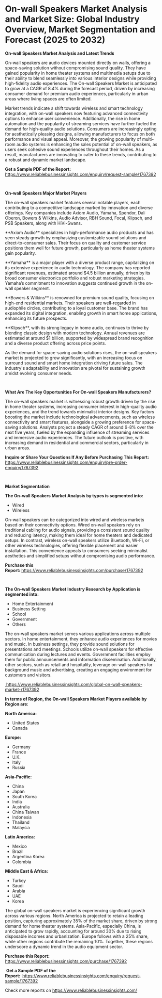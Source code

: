 <p><h1>On-wall Speakers Market Analysis and Market Size: Global Industry Overview, Market Segmentation and Forecast (2025 to 2032)</h1></p><p><strong>On-wall Speakers Market Analysis and Latest Trends</strong></p>
<p><p>On-wall speakers are audio devices mounted directly on walls, offering a space-saving solution without compromising sound quality. They have gained popularity in home theater systems and multimedia setups due to their ability to blend seamlessly into various interior designs while providing high-fidelity audio experiences. The On-wall Speakers Market is anticipated to grow at a CAGR of 8.4% during the forecast period, driven by increasing consumer demand for premium audio experiences, particularly in urban areas where living spaces are often limited.</p><p>Market trends indicate a shift towards wireless and smart technology integration, with on-wall speakers now featuring advanced connectivity options to enhance user convenience. Additionally, the rise in home automation and the popularity of streaming services have further fueled the demand for high-quality audio solutions. Consumers are increasingly opting for aesthetically pleasing designs, allowing manufacturers to focus on both performance and visual appeal. Moreover, the growing popularity of multi-room audio systems is enhancing the sales potential of on-wall speakers, as users seek cohesive sound experiences throughout their homes. As a result, manufacturers are innovating to cater to these trends, contributing to a robust and dynamic market landscape.</p></p>
<p><strong>Get a Sample PDF of the Report:&nbsp;</strong> <a href="https://www.reliablebusinessinsights.com/enquiry/request-sample/1767392?utm_campaign=2271&utm_medium=2&utm_source=Github&utm_content=ia&utm_term=09022025&utm_id=on-wall-speakers">https://www.reliablebusinessinsights.com/enquiry/request-sample/1767392</a></p>
<p>&nbsp;</p>
<p><strong>On-wall Speakers Major Market Players</strong></p>
<p><p>The on-wall speakers market features several notable players, each contributing to a competitive landscape marked by innovation and diverse offerings. Key companies include Axiom Audio, Yamaha, Spendor, Dali Oberon, Bowers & Wilkins, Audio Advisor, RBH Sound, Focal, Klipsch, and PSB Speakers, along with HiVi-Swans.</p><p>**Axiom Audio** specializes in high-performance audio products and has seen steady growth by emphasizing customizable sound solutions and direct-to-consumer sales. Their focus on quality and customer service positions them well for future growth, particularly as home theater systems gain popularity.</p><p>**Yamaha** is a major player with a diverse product range, capitalizing on its extensive experience in audio technology. The company has reported significant revenues, estimated around $4.5 billion annually, driven by its broad consumer electronics portfolio and robust marketing strategies. Yamaha’s commitment to innovation suggests continued growth in the on-wall speaker segment.</p><p>**Bowers & Wilkins** is renowned for premium sound quality, focusing on high-end residential markets. Their speakers are well-regarded in audiophile circles, contributing to a loyal customer base. The brand has expanded its digital integration, enabling growth in smart home applications, enhancing its future prospects.</p><p>**Klipsch**, with its strong legacy in home audio, continues to thrive by blending classic design with modern technology. Annual revenues are estimated at around $1 billion, supported by widespread brand recognition and a diverse product offering across price points.</p><p>As the demand for space-saving audio solutions rises, the on-wall speakers market is projected to grow significantly, with an increasing focus on surround sound and smart home integration driving future sales. The industry's adaptability and innovation are pivotal for sustaining growth amidst evolving consumer needs.</p></p>
<p>&nbsp;</p>
<p><strong>What Are The Key Opportunities For On-wall Speakers Manufacturers?</strong></p>
<p><p>The on-wall speakers market is witnessing robust growth driven by the rise in home theater systems, increasing consumer interest in high-quality audio experiences, and the trend towards minimalist interior designs. Key factors boosting the market include technological advancements, such as wireless connectivity and smart features, alongside a growing preference for space-saving solutions. Analysts project a steady CAGR of around 6-8% over the next five years, fueled by the expanding influence of streaming services and immersive audio experiences. The future outlook is positive, with increasing demand in residential and commercial sectors, particularly in urban areas.</p></p>
<p><strong>Inquire or Share Your Questions If Any Before Purchasing This Report:</strong> <a href="https://www.reliablebusinessinsights.com/enquiry/pre-order-enquiry/1767392?utm_campaign=2271&utm_medium=2&utm_source=Github&utm_content=ia&utm_term=09022025&utm_id=on-wall-speakers">https://www.reliablebusinessinsights.com/enquiry/pre-order-enquiry/1767392</a></p>
<p>&nbsp;</p>
<p><strong>Market Segmentation</strong></p>
<p><strong>The On-wall Speakers Market Analysis by types is segmented into:</strong></p>
<p><ul><li>Wired</li><li>Wireless</li></ul></p>
<p><p>On-wall speakers can be categorized into wired and wireless markets based on their connectivity options. Wired on-wall speakers rely on traditional cabling for audio signals, providing a consistent sound quality and reducing latency, making them ideal for home theaters and dedicated setups. In contrast, wireless on-wall speakers utilize Bluetooth, Wi-Fi, or other wireless technologies, offering flexible placement and easier installation. This convenience appeals to consumers seeking minimalist aesthetics and simplified setups without compromising audio performance.</p></p>
<p><strong>Purchase this Report:&nbsp;</strong><a href="https://www.reliablebusinessinsights.com/purchase/1767392?utm_campaign=2271&utm_medium=2&utm_source=Github&utm_content=ia&utm_term=09022025&utm_id=on-wall-speakers">https://www.reliablebusinessinsights.com/purchase/1767392</a></p>
<p>&nbsp;</p>
<p><strong>The On-wall Speakers Market Industry Research by Application is segmented into:</strong></p>
<p><ul><li>Home Entertainment</li><li>Business Setting</li><li>School</li><li>Government</li><li>Others</li></ul></p>
<p><p>The on-wall speakers market serves various applications across multiple sectors. In home entertainment, they enhance audio experiences for movies and music. In business settings, they provide sound solutions for presentations and meetings. Schools utilize on-wall speakers for effective communication during lectures and events. Government facilities employ them for public announcements and information dissemination. Additionally, other sectors, such as retail and hospitality, leverage on-wall speakers for background music and advertising, creating an engaging environment for customers and visitors.</p></p>
<p><a href="https://www.reliablebusinessinsights.com/global-on-wall-speakers-market-r1767392?utm_campaign=2271&utm_medium=2&utm_source=Github&utm_content=ia&utm_term=09022025&utm_id=on-wall-speakers">&nbsp;https://www.reliablebusinessinsights.com/global-on-wall-speakers-market-r1767392</a></p>
<p><strong>In terms of Region, the On-wall Speakers Market Players available by Region are:</strong></p>
<p>
    <p> <strong> North America: </strong>
        <ul>
            <li>United States</li>
            <li>Canada</li>
        </ul>
        </p> 
    <p> <strong> Europe: </strong>
        <ul>
            <li>Germany</li>
            <li>France</li>
            <li>U.K.</li>
            <li>Italy</li>
            <li>Russia</li>
        </ul>
        </p> 
    <p> <strong> Asia-Pacific: </strong>
        <ul>
            <li>China</li>
            <li>Japan</li>
            <li>South Korea</li>
            <li>India</li>
            <li>Australia</li>
            <li>China Taiwan</li>
            <li>Indonesia</li>
            <li>Thailand</li>
            <li>Malaysia</li>
        </ul>
        </p> 
    <p> <strong> Latin America: </strong>
        <ul>
            <li>Mexico</li>
            <li>Brazil</li>
            <li>Argentina Korea</li>
            <li>Colombia</li>
        </ul>
        </p> 
    <p> <strong> Middle East & Africa: </strong>
        <ul>
            <li>Turkey</li>
            <li>Saudi</li>
            <li>Arabia</li>
            <li>UAE</li>
            <li>Korea</li>
        </ul>
    </p>
    </p>
<p><p>The global on-wall speakers market is experiencing significant growth across various regions. North America is projected to retain a leading position, capturing approximately 35% of the market share, driven by strong demand for home theater systems. Asia-Pacific, especially China, is anticipated to grow rapidly, accounting for around 30% due to rising disposable incomes and urbanization. Europe follows with a 25% share, while other regions contribute the remaining 10%. Together, these regions underscore a dynamic trend in the audio equipment sector.</p></p>
<p><strong>Purchase this Report: </strong><a href="https://www.reliablebusinessinsights.com/purchase/1767392?utm_campaign=2271&utm_medium=2&utm_source=Github&utm_content=ia&utm_term=09022025&utm_id=on-wall-speakers">https://www.reliablebusinessinsights.com/purchase/1767392</a></p>
<p>&nbsp;<strong>Get a Sample PDF of the Report:&nbsp;&nbsp;</strong><a href="https://www.reliablebusinessinsights.com/enquiry/request-sample/1767392?utm_campaign=2271&utm_medium=2&utm_source=Github&utm_content=ia&utm_term=09022025&utm_id=on-wall-speakers">https://www.reliablebusinessinsights.com/enquiry/request-sample/1767392</a></p>
<p><strong></strong></p>
<p>Check more reports on <a href="https://www.reliablebusinessinsights.com/?utm_campaign=2271&utm_medium=2&utm_source=Github&utm_content=ia&utm_term=09022025&utm_id=on-wall-speakers">https://www.reliablebusinessinsights.com/</a></p>